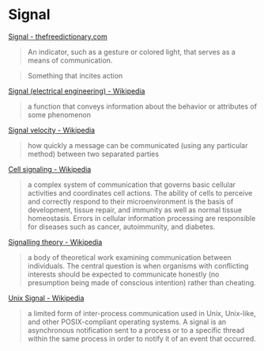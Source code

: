 # Signal

[Signal - thefreedictionary.com](http://www.thefreedictionary.com/signal)

> An indicator, such as a gesture or colored light, that serves as a means of communication.

> Something that incites action

[Signal (electrical engineering) - Wikipedia](https://en.wikipedia.org/wiki/Signal_(electrical_engineering))

> a function that conveys information about the behavior or attributes of some phenomenon

[Signal velocity - Wikipedia](https://en.wikipedia.org/wiki/Signal_velocity)

> how quickly a message can be communicated (using any particular method) between two separated parties

[Cell signaling - Wikipedia](https://en.wikipedia.org/wiki/Cell_signaling)

> a complex system of communication that governs basic cellular activities and coordinates cell actions. The ability of cells to perceive and correctly respond to their microenvironment is the basis of development, tissue repair, and immunity as well as normal tissue homeostasis. Errors in cellular information processing are responsible for diseases such as cancer, autoimmunity, and diabetes.

[Signalling theory - Wikipedia](https://en.wikipedia.org/wiki/Signalling_theory)

> a body of theoretical work examining communication between individuals. The central question is when organisms with conflicting interests should be expected to communicate honestly (no presumption being made of conscious intention) rather than cheating.

[Unix Signal - Wikipedia](https://en.wikipedia.org/wiki/Unix_signal)

> a limited form of inter-process communication used in Unix, Unix-like, and other POSIX-compliant operating systems. A signal is an asynchronous notification sent to a process or to a specific thread within the same process in order to notify it of an event that occurred.
